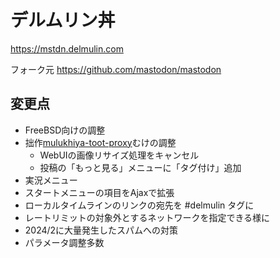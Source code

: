 # デルムリン丼

https://mstdn.delmulin.com

フォーク元 https://github.com/mastodon/mastodon

## 変更点

- FreeBSD向けの調整
- 拙作[mulukhiya-toot-proxy](https://github.com/pooza/mulukhiya-toot-proxy)むけの調整
  - WebUIの画像リサイズ処理をキャンセル
  - 投稿の「もっと見る」メニューに「タグ付け」追加
- 実況メニュー
- スタートメニューの項目をAjaxで拡張
- ローカルタイムラインのリンクの宛先を #delmulin タグに
- レートリミットの対象外とするネットワークを指定できる様に
- 2024/2に大量発生したスパムへの対策
- パラメータ調整多数
